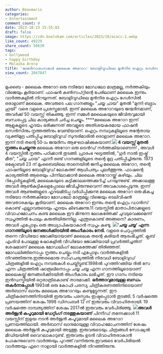 ```yaml
---
author: Beaumaris
categories:
- Entertainment
comment_count: 0
date: 2023-10-23 15:55:03
draft: false
image: https://cdn.boolokam.com/articles/2023/10/acacc-1.webp
like_count: 49229
share_count: 50630
tags:
- bollywood
- happy birthday
- Malaika Arora
title: 'ജന്മദിനാശംസകൾ മലൈക അറോറ: ബോളിവുഡിലെ മുൻനിര ഐറ്റം ഗേൾസിൽ മലൈകയുടെ പേര് മുന്നിലാണ്'
view_count: 2047047
---
```


മുംബൈ - മലൈക അറോറ ഒരു നടിയോ മോഡലോ മാത്രമല്ല, നർത്തകിയും വിജെയും കൂടിയാണ്. ഫാഷൻ കൺസപ്റ്റിന്റെ പേരിലാണ് മലൈക ഇന്നും വാർത്തകളിൽ നിറയുന്നത്. ബോളിവുഡിലെ മുൻനിര ഐറ്റം ഗേൾസിൽ ഒരാളാണ് മലൈക. അവരുടെ പല ഗാനങ്ങളും "ചയ്യ ചായ" മുതൽ "മുന്നി ബദ്നാം ഹുയി" വരെ വളരെ പ്രശസ്തമായി. ഇന്ന് മലൈക അറോറയുടെ ജന്മദിനമാണ്, അവർക്ക് 50 വയസ്സ് തികഞ്ഞു. ഇന്ന് നമ്മൾ മലൈകയുടെ ജീവിതവുമായി ബന്ധപ്പെട്ട ചില കാര്യങ്ങൾ ചർച്ച ചെയ്യും. ****മലൈക അറോറ ഇന്ന് ആളുകളുടെ ഹൃദയം ഭരിക്കുന്നത് അവളുടെ അതിശയകരമായ ഫാഷൻ സെൻസിനും നൃത്തത്തിനും വേണ്ടിയാണ്. ഐറ്റം നമ്പറുകളിലൂടെ തന്റേതായ വ്യക്തിമുദ്ര പതിപ്പിച്ച ബോളിവുഡ് സുന്ദരിമാരിൽ ഒരാളാണ് മലൈക അറോറ. ഇന്ന് നടി തന്റെ 50-ാം ജന്മദിനം ആഘോഷിക്കുകയാണ്.**![](https://cdn.boolokam.com/articles/2023/10/acacc-1.webp) 4 വയസ്സ് മുതൽ നൃത്തം ചെയ്യുന്നു** മലൈക അറോറ ഒരു ട്രെൻഡ് നർത്തകിയാണെന്ന് , അവൾ 4 വയസ്സിൽ നൃത്തം പഠിക്കാൻ തുടങ്ങി. പ്രാരംഭ ഘട്ടത്തിൽ, "ഗുർ നാൽ ഇഷ്ക് മീത", "ചയ്യ ചായ" എന്നീ രണ്ട് ഗാനങ്ങളിലൂടെ തന്റെ മുദ്ര പതിപ്പിച്ചിരുന്നു. 1973 ഒക്ടോബർ 23 ന് മുംബൈയിലെ താനെയിൽ ജനിച്ച മലൈക അറോറ, തന്റെ ഫാഷനിലൂടെ ബോളിവുഡ് ലോകത്ത് ആധിപത്യം പുലർത്തുന്നു. ഫാഷന്റെ കാര്യത്തിൽ ആരെയും പിന്നിലാക്കാൻ മലൈക അറോറയ്ക്ക് കഴിയും. ചില റിപ്പോർട്ടുകളിൽ, മലൈകയുടെ കുട്ടിക്കാലത്തെക്കുറിച്ച് പറയുന്നുണ്ട്. അക്കാലത്തു അവൾ ആൺകുട്ടികളെപ്പോലെ ജീവിച്ചിരുന്നുവെന്ന് അവകാശപ്പെടുന്നു. ഇന്ന് അവൾ ആണുങ്ങളുടെ ഹൃദയമിടിപ്പു വർധിപ്പിക്കുന്നു മലൈക അറോറ ഒരു മികച്ച നടിയോ നർത്തകിയോ മോഡലോ മാത്രമല്ല വിജെയും ടെലിവിഷൻ അവതാരകയും കൂടിയാണ്. മലൈക അറോറ ഇന്നും തന്റെ ഐറ്റം ഡാൻസ് കൊണ്ട് എല്ലാവരുടെയും ഹൃദയം കീഴടക്കുന്നു.11 വയസ്സിൽ മാതാപിതാക്കളുടെ വിവാഹമോചനം കണ്ട മലൈക ഈ മിന്നുന്ന ലോകത്തേക്ക് ചുവടുവെക്കുമെന്ന് സ്വപ്നത്തിൽ പോലും കരുതിയിരുന്നില്ല. എന്തുകൊണ്ട് അങ്ങനെ? കാരണം, അവൾ എപ്പോഴും ഒരു അധ്യാപികയാകാൻ സ്വപ്നം കണ്ടു. **![](https://cdn.boolokam.com/articles/2023/10/acacc-1.jpg)'ചയ്യ ചയ്യ' എന്ന ഗാനത്തിലൂടെ ജനങ്ങൾക്കിടയിൽ അംഗീകാരം നേടി.** വളരെ ചെറുപ്പത്തിൽ തന്നെ വീഡിയോ ജോക്കിയായാണ് മലൈക തന്റെ കരിയർ ആരംഭിച്ചത്. ക്ലബ് എംടിവി പോലുള്ള ഷോകളിൽ വീഡിയോ ജോക്കിയായി പ്രവർത്തിച്ചതിന് ശേഷമാണ് മലൈക മോഡലിംഗ് ലോകത്തേക്ക് തിരിഞ്ഞത്. മോഡലിങ്ങിനൊപ്പം നൃത്തം ചെയ്തും നടി എപ്പോഴും വാർത്തകളിൽ നിറഞ്ഞിരുന്നു.ഇത്തരമൊരു സാഹചര്യത്തിൽ നിരവധി ബോളിവുഡ് ചിത്രങ്ങളിൽ ഐറ്റം നമ്പരുകൾ ചെയ്തിട്ടുണ്ട്.1998ൽ പുറത്തിറങ്ങിയ ദിൽ സേ എന്ന ചിത്രത്തിൽ ഷാരൂഖിനൊപ്പം ചയ്യ ചയ്യ എന്ന ഗാനത്തിലൂടെയാണ് മലൈകയ്ക്ക് ജനങ്ങൾക്കിടയിൽ അംഗീകാരം ലഭിച്ചത്. ഈ ഗാനം നടിയെ ഇൻഡസ്ട്രിയിൽ ഒറ്റരാത്രികൊണ്ട് താരമാക്കി. **ഭർത്താവുമായുള്ള ബന്ധം തകർന്നപ്പോൾ** 1993ൽ ഒരു കോഫി പരസ്യ ചിത്രീകരണത്തിനിടെയാണ് അർബാസ് ഖാനും മലൈക അറോറയും കണ്ടുമുട്ടുന്നത്. ഈ ചിത്രീകരണത്തിനിടയിൽ ഇരുവരും പരസ്പരം ഇഷ്ടപ്പെടാൻ തുടങ്ങി. 5 വർഷത്തെ പ്രണയത്തിന് ശേഷം 1998 ഡിസംബർ 12 ന് ഇരുവരും വിവാഹിതരായി. 19 വർഷത്തെ ദാമ്പത്യത്തിന് ശേഷം 2017ൽ ഇരുവരും വേർപിരിഞ്ഞു. **![](https://cdn.boolokam.com/articles/2023/10/acacc-2.webp)അവൾ അർജുൻ കപൂറുമായി ഡേറ്റിംഗ് നടത്തുകയാണ്** പിന്നീഡ് തന്നേക്കാൾ 11 വയസ്സിന് ഇളയ നടൻ അർജുൻ കപൂറുമായി മലൈക അറോറ പ്രണയത്തിലായി. അർബാസ് ഖാനുമായുള്ള വിവാഹമോചനത്തിന് ശേഷം മലൈക അർജുൻ കപൂറുമായി അടുത്തു. ഇരുവരുടെയും ചിത്രങ്ങൾ സോഷ്യൽ മീഡിയയിൽ വൈറലാകാറുണ്ട്. ഇരുവരും ഉടൻ വിവാഹിതരാകാൻ പോകുന്നുവെന്ന വാർത്തയും പുറത്ത് വന്നിരുന്നു.ഇവരുടെ വേർപിരിയൽ വാർത്തയും ഏറെ നാളായി വാർത്തകളിൽ നിറഞ്ഞിരുന്നു.